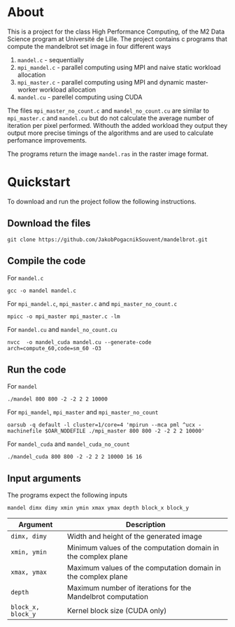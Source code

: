 # About
This is a project for the class High Performance Computing, of the M2 Data Science program at Université de Lille.
The project contains c programs that compute the mandelbrot set image in four different ways
1. `mandel.c` - sequentially
2. `mpi_mandel.c` - parallel computing using MPI and naive static workload allocation
3. `mpi_master.c` - parallel computing using MPI and dynamic master-worker workload allocation
4. `mandel.cu` - parellel computing using CUDA

The files `mpi_master_no_count.c` and `mandel_no_count.cu` are similar to `mpi_master.c` and `mandel.cu` but do not
calculate the average number of iteration per pixel performed. Withouth the added workload they output they output more
precise timings of the algorithms and are used to calculate perfomance improvements.

The programs return the image `mandel.ras` in the raster image format.

# Quickstart
To download and run the project follow the following instructions.

## Download the files
```
git clone https://github.com/JakobPogacnikSouvent/mandelbrot.git
```

## Compile the code
For `mandel.c`
```
gcc -o mandel mandel.c
```

For `mpi_mandel.c`, `mpi_master.c` and `mpi_master_no_count.c`
```
mpicc -o mpi_master mpi_master.c -lm
```

For `mandel.cu` and `mandel_no_count.cu`
```
nvcc  -o mandel_cuda mandel.cu --generate-code arch=compute_60,code=sm_60 -O3
```

## Run the code
For `mandel`
```
./mandel 800 800 -2 -2 2 2 10000
```

For `mpi_mandel`, `mpi_master` and `mpi_master_no_count`
```
oarsub -q default -l cluster=1/core=4 'mpirun --mca pml ^ucx -machinefile $OAR_NODEFILE ./mpi_master 800 800 -2 -2 2 2 10000'
```

For `mandel_cuda` and `mandel_cuda_no_count`
```
./mandel_cuda 800 800 -2 -2 2 2 10000 16 16
```

## Input arguments
The programs expect the following inputs
```
mandel dimx dimy xmin ymin xmax ymax depth block_x block_y
```

| Argument           | Description                                   |
|-------------------|-----------------------------------------------|
| `dimx, dimy`       | Width and height of the generated image      |
| `xmin, ymin`       | Minimum values of the computation domain in the complex plane |
| `xmax, ymax`       | Maximum values of the computation domain in the complex plane |
| `depth`            | Maximum number of iterations for the Mandelbrot computation |
| `block_x, block_y`  | Kernel block size (CUDA only) |

